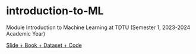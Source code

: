 # introduction-to-ML
Module Introduction to Machine Learning at TDTU (Semester 1, 2023-2024 Academic Year)

[Slide + Book + Dataset + Code](https://drive.google.com/drive/folders/1wjbraGCB0-kcdba2LiwJJODrnBMRaYhM?usp=sharing)

